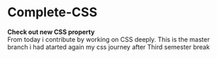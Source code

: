 # Complete-CSS
**Check out new CSS property** <br>
From today i contribute by working on CSS deeply.
This is the master branch i had atarted again my css journey after Third semester break
